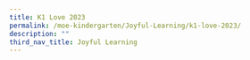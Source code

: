```yaml
---
title: K1 Love 2023
permalink: /moe-kindergarten/Joyful-Learning/k1-love-2023/
description: ""
third_nav_title: Joyful Learning
---
```



